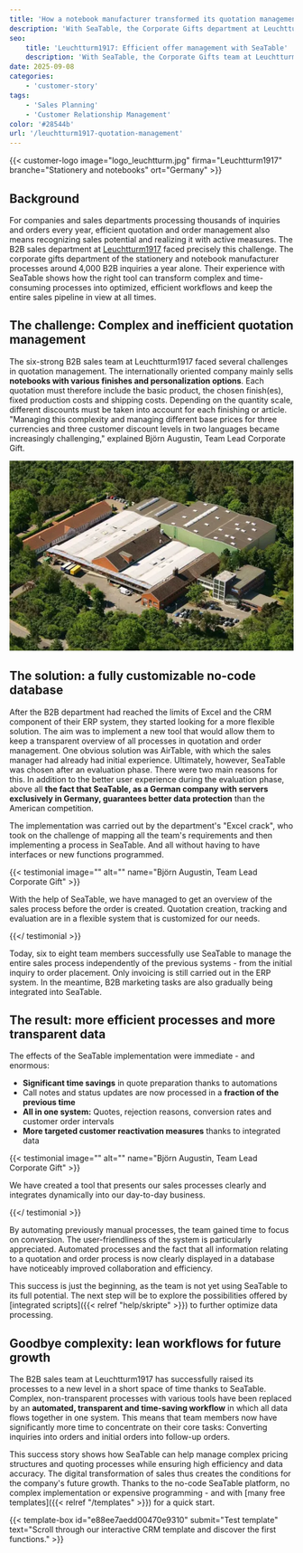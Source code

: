 ```yaml
---
title: 'How a notebook manufacturer transformed its quotation management with SeaTable'
description: 'With SeaTable, the Corporate Gifts department at Leuchtturm1917 was able to reduce complexity in its order and quotation management and create a flexible, efficient and transparent solution.'
seo:
    title: 'Leuchtturm1917: Efficient offer management with SeaTable'
    description: 'With SeaTable, the Corporate Gifts team at Leuchtturm1917 has set up a modern, flexible and efficient quotation management process.'
date: 2025-09-08
categories:
    - 'customer-story'
tags:
    - 'Sales Planning'
    - 'Customer Relationship Management'
color: '#28544b'
url: '/leuchtturm1917-quotation-management'
---
```


{{< customer-logo image="logo_leuchtturm.jpg" firma="Leuchtturm1917" branche="Stationery and notebooks" ort="Germany" >}}

## Background

For companies and sales departments processing thousands of inquiries and orders every year, efficient quotation and order management also means recognizing sales potential and realizing it with active measures. The B2B sales department at [Leuchtturm1917](https://www.leuchtturm1917.de/) faced precisely this challenge. The corporate gifts department of the stationery and notebook manufacturer processes around 4,000 B2B inquiries a year alone. Their experience with SeaTable shows how the right tool can transform complex and time-consuming processes into optimized, efficient workflows and keep the entire sales pipeline in view at all times.

## The challenge: Complex and inefficient quotation management
The six-strong B2B sales team at Leuchtturm1917 faced several challenges in quotation management. The internationally oriented company mainly sells **notebooks with various finishes and personalization options**. Each quotation must therefore include the basic product, the chosen finish(es), fixed production costs and shipping costs. Depending on the quantity scale, different discounts must be taken into account for each finishing or article. "Managing this complexity and managing different base prices for three currencies and three customer discount levels in two languages became increasingly challenging," explained Björn Augustin, Team Lead Corporate Gift.

![Leuchtturm1917 in Geesthacht](leuchtturm1917.png)

## The solution: a fully customizable no-code database
After the B2B department had reached the limits of Excel and the CRM component of their ERP system, they started looking for a more flexible solution. The aim was to implement a new tool that would allow them to keep a transparent overview of all processes in quotation and order management. One obvious solution was AirTable, with which the sales manager had already had initial experience. Ultimately, however, SeaTable was chosen after an evaluation phase. There were two main reasons for this. In addition to the better user experience during the evaluation phase, above all **the fact that SeaTable, as a German company with servers exclusively in Germany, guarantees better data protection** than the American competition.

The implementation was carried out by the department's "Excel crack", who took on the challenge of mapping all the team's requirements and then implementing a process in SeaTable. And all without having to have interfaces or new functions programmed.

{{< testimonial image="" alt="" name="Björn Augustin, Team Lead Corporate Gift" >}}

With the help of SeaTable, we have managed to get an overview of the sales process before the order is created. Quotation creation, tracking and evaluation are in a flexible system that is customized for our needs.

{{</ testimonial >}}

Today, six to eight team members successfully use SeaTable to manage the entire sales process independently of the previous systems - from the initial inquiry to order placement. Only invoicing is still carried out in the ERP system. In the meantime, B2B marketing tasks are also gradually being integrated into SeaTable.

## The result: more efficient processes and more transparent data

The effects of the SeaTable implementation were immediate - and enormous:

- **Significant time savings** in quote preparation thanks to automations
- Call notes and status updates are now processed in a **fraction of the previous time**
- **All in one system:** Quotes, rejection reasons, conversion rates and customer order intervals
- **More targeted customer reactivation measures** thanks to integrated data

{{< testimonial image="" alt="" name="Björn Augustin, Team Lead Corporate Gift" >}}

We have created a tool that presents our sales processes clearly and integrates dynamically into our day-to-day business.

{{</ testimonial >}}

By automating previously manual processes, the team gained time to focus on conversion. The user-friendliness of the system is particularly appreciated. Automated processes and the fact that all information relating to a quotation and order process is now clearly displayed in a database have noticeably improved collaboration and efficiency.

This success is just the beginning, as the team is not yet using SeaTable to its full potential. The next step will be to explore the possibilities offered by [integrated scripts]({{< relref "help/skripte" >}}) to further optimize data processing.

## Goodbye complexity: lean workflows for future growth

The B2B sales team at Leuchtturm1917 has successfully raised its processes to a new level in a short space of time thanks to SeaTable. Complex, non-transparent processes with various tools have been replaced by an **automated, transparent and time-saving workflow** in which all data flows together in one system. This means that team members now have significantly more time to concentrate on their core tasks: Converting inquiries into orders and initial orders into follow-up orders.  

This success story shows how SeaTable can help manage complex pricing structures and quoting processes while ensuring high efficiency and data accuracy. The digital transformation of sales thus creates the conditions for the company's future growth. Thanks to the no-code SeaTable platform, no complex implementation or expensive programming - and with [many free templates]({{< relref "/templates" >}}) for a quick start.

{{< template-box id="e88ee7aedd00470e9310" submit="Test template" text="Scroll through our interactive CRM template and discover the first functions." >}}